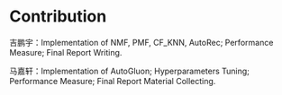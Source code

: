 # Contribution

吉鹏宇：Implementation of NMF, PMF, CF_KNN, AutoRec; Performance Measure; Final Report Writing.

马嘉轩：Implementation of AutoGluon; Hyperparameters Tuning; Performance Measure; Final Report Material Collecting.
